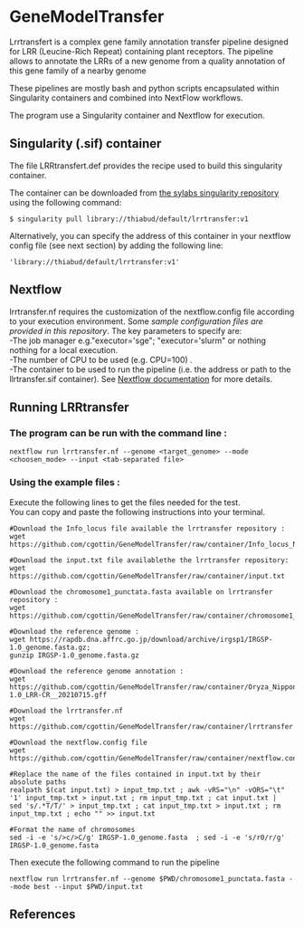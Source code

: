 # GeneModelTransfer
Lrrtransfert is a complex gene family annotation transfer pipeline designed for LRR (Leucine-Rich Repeat) containing plant receptors. 
The pipeline allows to annotate the LRRs of a new genome from a quality annotation of this gene family of a nearby genome  

These pipelines are mostly bash and python scripts encapsulated within Singularity containers and combined into NextFlow workflows.

The program use a Singularity container and Nextflow for execution.


## Singularity (.sif) container

The file LRRtransfert.def provides the recipe used to build this singularity container.

The container can be downloaded from [the sylabs singularity repository](https://sylabs.io/) using the following command: 
```
$ singularity pull library://thiabud/default/lrrtransfer:v1
```

Alternatively, you can specify the address of this container in your nextflow config file (see next section) by adding the following line:
```
'library://thiabud/default/lrrtransfer:v1'    
```


## Nextflow 
lrrtransfer.nf requires the customization of the nextflow.config file according to your execution environment. Some *sample configuration files are provided in this repository*. The key parameters to specify are:   
-The job manager e.g."executor='sge"; "executor='slurm" or nothing  nothing for a local execution.  
-The number of CPU to be used (e.g. CPU=100) .  
-The container to be used to run the pipeline (i.e. the address or path to the llrtransfer.sif container). 
See [Nextflow documentation](https://www.nextflow.io/docs/latest/config.html) for more details.

## Running LRRtransfer
### The program can be run with the command line :
```
nextflow run lrrtransfer.nf --genome <target_genome> --mode <choosen_mode> --input <tab-separated file>
```
### Using the example files :   
Execute the following lines to get the files needed for the test.  
You can copy and paste the following instructions into your terminal.
```
#Download the Info_locus file available the lrrtransfer repository :
wget https://github.com/cgottin/GeneModelTransfer/raw/container/Info_locus_Nipponbare.txt

#Download the input.txt file availablethe the lrrtransfer repository:
wget https://github.com/cgottin/GeneModelTransfer/raw/container/input.txt

#Download the chromosome1_punctata.fasta available on lrrtransfer repository :
wget https://github.com/cgottin/GeneModelTransfer/raw/container/chromosome1_punctata.fasta

#Download the reference genome : 
wget https://rapdb.dna.affrc.go.jp/download/archive/irgsp1/IRGSP-1.0_genome.fasta.gz;
gunzip IRGSP-1.0_genome.fasta.gz

#Download the reference genome annotation : 
wget https://github.com/cgottin/GeneModelTransfer/raw/container/Oryza_Nipponbare_IRGSP-1.0_LRR-CR__20210715.gff

#Download the lrrtransfer.nf
wget https://github.com/cgottin/GeneModelTransfer/raw/container/lrrtransfer.nf

#Download the nextflow.config file 
wget https://github.com/cgottin/GeneModelTransfer/raw/container/nextflow.config

#Replace the name of the files contained in input.txt by their absolute paths 
realpath $(cat input.txt) > input_tmp.txt ; awk -vRS="\n" -vORS="\t" '1' input_tmp.txt > input.txt ; rm input_tmp.txt ; cat input.txt |   sed 's/.*T/T/' > input_tmp.txt ; cat input_tmp.txt > input.txt ; rm input_tmp.txt ; echo "" >> input.txt

#Format the name of chromosomes
sed -i -e 's/>c/>C/g' IRGSP-1.0_genome.fasta  ; sed -i -e 's/r0/r/g' IRGSP-1.0_genome.fasta
```


Then execute the following command to run the pipeline
```
nextflow run lrrtransfer.nf --genome $PWD/chromosome1_punctata.fasta --mode best --input $PWD/input.txt
```
## References
